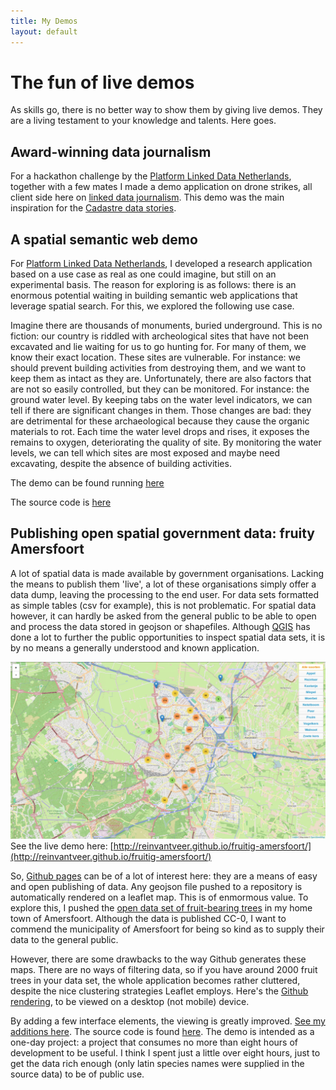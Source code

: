 ```yaml
---
title: My Demos
layout: default
---
```


# The fun of live demos
As skills go, there is no better way to show them by giving live demos. They are a living testament to your knowledge and talents. Here goes.

## Award-winning data journalism
For a hackathon challenge by the [Platform Linked Data Netherlands](http://www.pldn.nl), together with a few mates I made a demo application on drone strikes, all client side here on [linked data journalism](https://linkeddatajournalism.github.io). This demo was the main inspiration for the [Cadastre data stories](https://data.labs.pdok.nl/stories/).

## A spatial semantic web demo
For [Platform Linked Data Netherlands](http://www.pldn.nl), I developed a research application based on a use case as real as one could imagine, but still on an experimental basis. The reason for exploring is as follows: there is an enormous potential waiting in building semantic web applications that leverage spatial search. For this, we explored the following use case. 

Imagine there are thousands of monuments, buried underground. This is no fiction: our country is riddled with archeological sites that have not been excavated and lie waiting for us to go hunting for. For many of them, we know their exact location. These sites are vulnerable. For instance: we should prevent building activities from destroying them, and we want to keep them as intact as they are. Unfortunately, there are also factors that are not so easily controlled, but they can be monitored. For instance: the ground water level. By keeping tabs on the water level indicators, we can tell if there are significant changes in them. Those changes are bad: they are detrimental for these archaeological because they cause the organic materials to rot. Each time the water level drops and rises, it exposes the remains to oxygen, deteriorating the quality of site. By monitoring the water levels, we can tell which sites are most exposed and maybe need excavating, despite the absence of building activities.

The demo can be found running [here](http://www.bureaudigitaalerfgoed.nl/peilbuizen)

The source code is [here](https://github.com/erfgoed-en-locatie/Archeo-Peilbuizen-PoC)

## Publishing open spatial government data: fruity Amersfoort
A lot of spatial data is made available by government organisations. Lacking the means to publish them 'live', a lot of these organisations simply offer a data dump, leaving the processing to the end user. For data sets formatted as simple tables (csv for example), this is not problematic. For spatial data however, it can hardly be asked from the general public to be able to open and process the data stored in geojson or shapefiles. Although [QGIS](http://www.qgis.org) has done a lot to further the public opportunities to inspect spatial data sets, it is by no means a generally understood and known application. 

![Image of fruity-amersfoort](images/fruitig-amersfoort.png)
See the live demo here: [http://reinvantveer.github.io/fruitig-amersfoort/](http://reinvantveer.github.io/fruitig-amersfoort/)

So, [Github pages](https://pages.github.com) can be of a lot of interest here: they are a means of easy and open publishing of data. Any geojson file pushed to a repository is automatically rendered on a leaflet map. This is of enmormous value. To explore this, I pushed the [open data set of fruit-bearing trees](https://data.overheid.nl/data/dataset/bomen-met-eetbare-vruchten-gemeente-amersfoort) in my home town of Amersfoort. Although the data is published CC-0, I want to commend the municipality of Amersfoort for being so kind as to supply their data to the general public.

However, there are some drawbacks to the way Github generates these maps. There are no ways of filtering data, so if you have around 2000 fruit trees in your data set, the whole application becomes rather cluttered, despite the nice clustering strategies Leaflet employs. Here's the [Github rendering](https://github.com/reinvantveer/fruitig-amersfoort/blob/gh-pages/assets/data/fruitig-amersfoort.geojson), to be viewed on a desktop (not mobile) device.

By adding a few interface elements, the viewing is greatly improved. [See my additions here](http://reinvantveer.github.io/fruitig-amersfoort/).
The source code is found [here](https://github.com/reinvantveer/fruitig-amersfoort). The demo is intended as a one-day project: a project that consumes no more than eight hours of development to be useful. I think I spent just a little over eight hours, just to get the data rich enough (only latin species names were supplied in the source data) to be of public use.